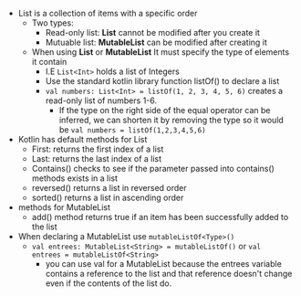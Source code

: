 - List is a collection of items with a specific order
	- Two types:
		- Read-only list: **List** cannot be modified after you create it
		- Mutuable list: **MutableList** can be modified after creating it
	- When using **List** or **MutableList** It must specify the type of elements it contain
		- I.E `List<Int>` holds a list of Integers
		- Use the standard kotlin library function listOf() to declare a list
		- `val numbers: List<Int> = listOf(1, 2, 3, 4, 5, 6)` creates a read-only list of numbers 1-6.
			- If the type on the right side of the equal operator can be inferred, we can shorten it by removing the type so it would be `val numbers = listOf(1,2,3,4,5,6)`
- Kotlin has default methods for List 
	- First: returns the first index of a list
	- Last: returns the last index of a list
	- Contains() checks to see if the parameter passed into contains() methods exists in a list 
	- reversed() returns a list in reversed order
	- sorted() returns a list in ascending order
- methods for MutableList 
	- add() method returns true if an item has been successfully added to the list
- When declaring a MutableList use `mutableListOf<Type>()`
	- `val entrees: MutableList<String> = mutableListOf()` or `val entrees = mutableListOf<String>`
		- you can use val for a MutableList because the entrees variable contains a reference to the list and that reference doesn't change even if the contents of the list do. 